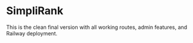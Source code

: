 # SimpliRank

This is the clean final version with all working routes, admin features, and Railway deployment.